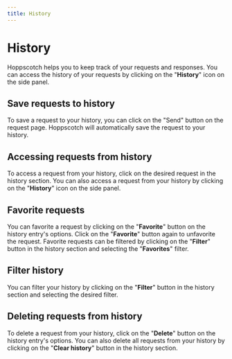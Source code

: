 ```yaml
---
title: History
---
```


# History

<ZoomableImage src="features/history" extension="png" alt="Hoppscotch History" />

Hoppscotch helps you to keep track of your requests and responses. You can access the history of your requests by clicking on the "**History**" icon on the side panel.

## Save requests to history

To save a request to your history, you can click on the "Send" button on the request page. Hoppscotch will automatically save the request to your history.

## Accessing requests from history

To access a request from your history, click on the desired request in the history section. You can also access a request from your history by clicking on the "**History**" icon on the side panel.

## Favorite requests

You can favorite a request by clicking on the "**Favorite**" button on the history entry's options. Click on the "**Favorite**" button again to unfavorite the request. Favorite requests can be filtered by clicking on the "**Filter**" button in the history section and selecting the "**Favorites**" filter.

## Filter history

You can filter your history by clicking on the "**Filter**" button in the history section and selecting the desired filter.

## Deleting requests from history

To delete a request from your history, click on the "**Delete**" button on the history entry's options. You can also delete all requests from your history by clicking on the "**Clear history**" button in the history section.
